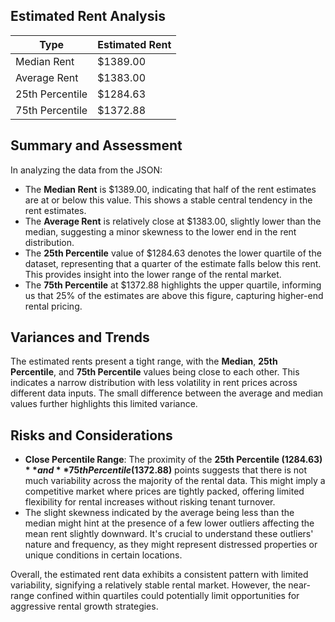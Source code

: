 ## Estimated Rent Analysis

| Type           | Estimated Rent |
|----------------|----------------|
| Median Rent    | $1389.00       |
| Average Rent   | $1383.00       |
| 25th Percentile| $1284.63       |
| 75th Percentile| $1372.88       |

## Summary and Assessment

In analyzing the data from the JSON:

- The **Median Rent** is $1389.00, indicating that half of the rent estimates are at or below this value. This shows a stable central tendency in the rent estimates.
- The **Average Rent** is relatively close at $1383.00, slightly lower than the median, suggesting a minor skewness to the lower end in the rent distribution.
- The **25th Percentile** value of $1284.63 denotes the lower quartile of the dataset, representing that a quarter of the estimate falls below this rent. This provides insight into the lower range of the rental market.
- The **75th Percentile** at $1372.88 highlights the upper quartile, informing us that 25% of the estimates are above this figure, capturing higher-end rental pricing.
  
## Variances and Trends

The estimated rents present a tight range, with the **Median**, **25th Percentile**, and **75th Percentile** values being close to each other. This indicates a narrow distribution with less volatility in rent prices across different data inputs. The small difference between the average and median values further highlights this limited variance. 

## Risks and Considerations

- **Close Percentile Range**: The proximity of the **25th Percentile ($1284.63)** and **75th Percentile ($1372.88)** points suggests that there is not much variability across the majority of the rental data. This might imply a competitive market where prices are tightly packed, offering limited flexibility for rental increases without risking tenant turnover.
- The slight skewness indicated by the average being less than the median might hint at the presence of a few lower outliers affecting the mean rent slightly downward. It's crucial to understand these outliers' nature and frequency, as they might represent distressed properties or unique conditions in certain locations.

Overall, the estimated rent data exhibits a consistent pattern with limited variability, signifying a relatively stable rental market. However, the near-range confined within quartiles could potentially limit opportunities for aggressive rental growth strategies.